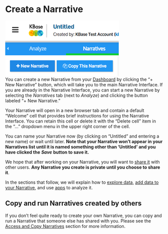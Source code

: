 # Create a Narrative

![](../../.gitbook/assets/screen-shot-2017-01-30-at-11.06.58-am.png)  
You can create a new Narrative from your [Dashboard](your-dashboard.md) by clicking the “+ New Narrative” button, which will take you to the main Narrative Interface. If you are already in the Narrative Interface, you can start a new Narrative by selecting the _Narratives_ tab \(next to _Analyze_\) and clicking the button labeled “+ New Narrative.”

Your Narrative will open in a new browser tab and contain a default “Welcome” cell that provides brief instructions for using the Narrative Interface. You can retain this cell or delete it with the “Delete cell” item in the “…” dropdown menu in the upper right corner of the cell.

You can name your Narrative now \(by clicking on “Untitled” and entering a new name\) or wait until later. **Note that your Narrative won’t appear in your Narratives list until it is named something other than ‘Untitled’ and you have clicked the** _**Save**_ **button to save it.**

We hope that after working on your Narrative, you will want to [share it](share-narratives.md) with other users. **Any Narrative you create is private until you choose to share it**.

In the sections that follow, we will explain how to [explore data](explore-data.md), [add data to your Narrative](add-data-to-your-narrative.md), and use [apps](browse-kbase-analysis-tools.md) to analyze it.

## Copy and run Narratives created by others

If you don’t feel quite ready to create your own Narrative, you can copy and run a Narrative that someone else has shared with you. Please see the [Access and Copy Narratives](access-and-copy-narratives.md) section for more information.

